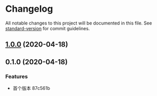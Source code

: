 # Changelog

All notable changes to this project will be documented in this file. See [standard-version](https://github.com/conventional-changelog/standard-version) for commit guidelines.

## [1.0.0](https://github.com/iirose-tools/iirose-desktop/compare/v0.1.0...v1.0.0) (2020-04-18)

## 0.1.0 (2020-04-18)


### Features

* 首个版本 87c561b
